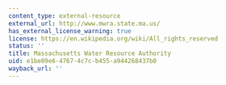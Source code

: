 ```yaml
---
content_type: external-resource
external_url: http://www.mwra.state.ma.us/
has_external_license_warning: true
license: https://en.wikipedia.org/wiki/All_rights_reserved
status: ''
title: Massachusetts Water Resource Authority
uid: e1be09e6-4767-4c7c-b455-a944268437b0
wayback_url: ''
---
```


